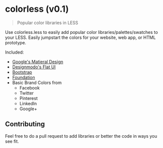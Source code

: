 # colorless (v0.1)
> Popular color libraries in LESS

Use colorless.less to easily add popular color libraries/palettes/swatches to your LESS. Easily jumpstart the colors for your website, web app, or HTML prototype.

Included:
- [Google's Matieral Design](http://www.google.com/design/spec/style/color.html)
- [Designmodo's Flat UI](http://designmodo.github.io/Flat-UI/)
- [Bootstrap](http://getbootstrap.com)
- [Foundation](http://foundation.zurb.com/)
- Basic Brand Colors from
  - Facebook
  - Twitter
  - Pinterest
  - LinkedIn
  - Google+

## Contributing
Feel free to do a pull request to add libraries or better the code in ways you see fit.